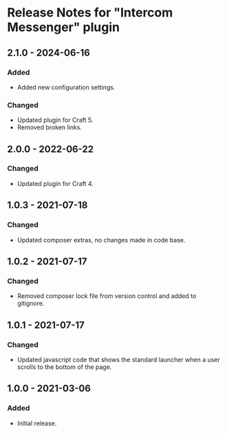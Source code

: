 # Release Notes for "Intercom Messenger" plugin

## 2.1.0 - 2024-06-16

### Added

- Added new configuration settings.

### Changed

- Updated plugin for Craft 5.
- Removed broken links.

## 2.0.0 - 2022-06-22

### Changed

- Updated plugin for Craft 4.

## 1.0.3 - 2021-07-18

### Changed

- Updated composer extras, no changes made in code base.

## 1.0.2 - 2021-07-17

### Changed

- Removed composer lock file from version control and added to gitignore.

## 1.0.1 - 2021-07-17

### Changed

- Updated javascript code that shows the standard launcher when a user scrolls to the bottom of the page.

## 1.0.0 - 2021-03-06

### Added

- Initial release.
